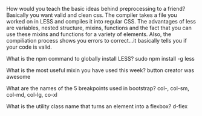 How would you teach the basic ideas behind preprocessing to a friend? 
Basically you want valid and clean css. The compiler takes a file you worked on in LESS and compiles it into regular CSS. The advantages of less are variables, nested structure, mixins, functions and the fact that you can use these mixins and functions for a variety of elements. Also, the compiliation process shows you errors to correct...it basically tells you if your code is valid.

What is the npm command to globally install LESS? sudo npm install -g less

What is the most useful mixin you have used this week? button creator was awesome

What are the names of the 5 breakpoints used in bootstrap? col-, col-sm, col-md, col-lg, co-xl

What is the utility class name that turns an element into a flexbox? d-flex